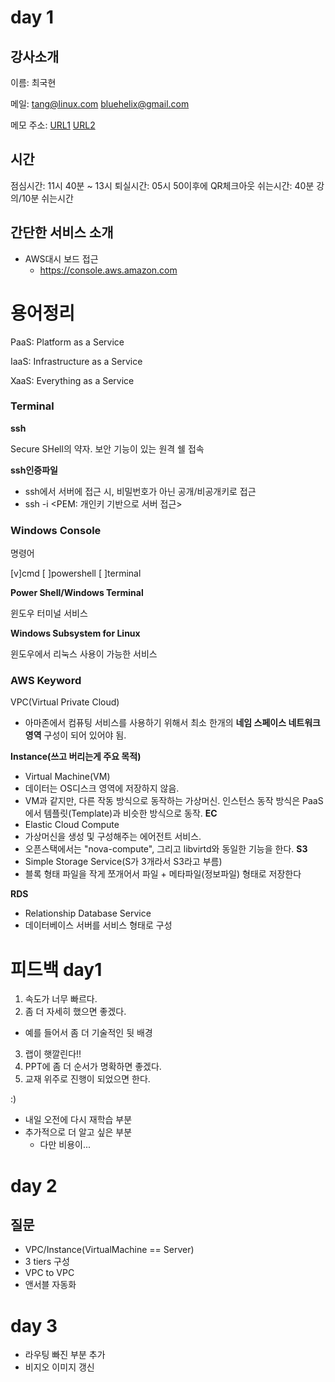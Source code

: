 # day 1

## 강사소개

이름: 최국현

메일: tang@linux.com
      bluehelix@gmail.com

메모 주소: [URL1](https://github.com/tangt64/training_memos/tree/main/public-cloud/aws-101)
          [URL2](https://github.com/tangt64/training_memos/)

## 시간

점심시간: 11시 40분 ~ 13시
퇴실시간: 05시 50이후에 QR체크아웃
쉬는시간: 40분 강의/10분 쉬는시간


## 간단한 서비스 소개

- AWS대시 보드 접근
  + https://console.aws.amazon.com

# 용어정리

PaaS: Platform as a Service

IaaS: Infrastructure as a Service

XaaS: Everything as a Service


### Terminal
__ssh__ 

Secure SHell의 약자. 보안 기능이 있는 원격 쉘 접속

__ssh인증파일__

- ssh에서 서버에 접근 시, 비밀번호가 아닌 공개/비공개키로 접근
- ssh -i <PEM: 개인키 기반으로 서버 접근>

### Windows Console
명령어

[v]cmd
[ ]powershell
[ ]terminal

__Power Shell/Windows Terminal__

윈도우 터미널 서비스

__Windows Subsystem for Linux__

윈도우에서 리눅스 사용이 가능한 서비스



### AWS Keyword
VPC(Virtual Private Cloud)
- 아마존에서 컴퓨팅 서비스를 사용하기 위해서 최소 한개의 __네임 스페이스 네트워크 영역__  구성이 되어 있어야 됨.

__Instance(쓰고 버리는게 주요 목적)__ 
- Virtual Machine(VM)
- 데이터는 OS디스크 영역에 저장하지 않음.
- VM과 같지만, 다른 작동 방식으로 동작하는 가상머신. 인스턴스 동작 방식은 PaaS에서 템플릿(Template)과 비슷한 방식으로 동작.
__EC__
- Elastic Cloud Compute
- 가상머신을 생성 및 구성해주는 에어전트 서비스. 
- 오픈스택에서는 "nova-compute", 그리고 libvirtd와 동일한 기능을 한다.
__S3__
- Simple Storage Service(S가 3개라서 S3라고 부름)
- 블록 형태 파일을 작게 쪼개어서 파일 + 메타파일(정보파일) 형태로 저장한다

__RDS__ 
- Relationship Database Service
- 데이터베이스 서버를 서비스 형태로 구성



# 피드백 day1

1. 속도가 너무 빠르다.
2. 좀 더 자세히 했으면 좋겠다.
  - 예를 들어서 좀 더 기술적인 뒷 배경

3. 랩이 햇깔린다!!
4. PPT에 좀 더 순서가 명확하면 좋겠다.
5. 교재 위주로 진행이 되었으면 한다.

:)

- 내일 오전에 다시 재학습 부분
- 추가적으로 더 알고 싶은 부분
  + 다만 비용이...
  
# day 2

## 질문
  
- VPC/Instance(VirtualMachine == Server)
- 3 tiers 구성
- VPC to VPC
- 앤서블 자동화

# day 3

- 라우팅 빠진 부분 추가
- 비지오 이미지 갱신